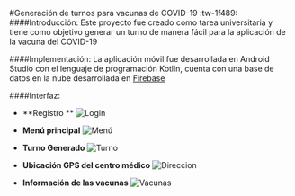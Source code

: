 #Generación de turnos para vacunas de COVID-19 :tw-1f489: 
####Introducción:
Este proyecto fue creado como tarea universitaria y tiene como objetivo generar un turno de manera fácil para la aplicación de la vacuna del COVID-19 

####Implementación:
La aplicación móvil fue desarrollada en Android Studio con el lenguaje de programación Kotlin, cuenta con una base de datos en la nube desarrollada en [Firebase](https://firebase.google.com/ "Firebase") 

####Interfaz:
- **Registro **
![Login](https://lh3.googleusercontent.com/KCiaFhSY_RTFDOB6mGW7-BDBohtF1wTvjL8HSBTqkXeNhgHKqI2jA7DJtVh1iYGDuQInsiXAcf2vXZP1ZtwjSxHrg4ItnvPxX3tgMmn9prUX91PFmTRxVNW312Tim-6mwVpOlYMzYojutuK1LLmWiX3JxhFiUgRprD8Z-qK9v50FTo4Op-97A_AGRWwVkKBJrol40_GmULf1GeXe3nzdXG-c-PZl9sc9i_ROkJTRXqtrF9y-yl8qtTAYSLa0h7eLOngfuBPTerQtz-H0kpXvuVatqHxPOF2wmh4H5TOQzfmfBhkpuPc2bgMYhZTRiVTrjPJNTD1OgFB4igWCJPpVVnfubpALGjBVBMt3sTQy-JgOmno14A9pCGfIwdS4NhGxxWKPQT_CBBhtK9bnYfo19QVM0AeGyWkoxmJ7wryvKzhLatdgwpjcmQpIhXrrvVxKVnobKIsAkARIBiny4K3YURxNC2eVO_3m-94tfaWTQl5QBydkrl-OrcI3J3hlvDFo6m16h5UaFLHUfzGX2gFfmBPhgvFhIHmnn0F3mjbIeXBaN-0YnBsa2E_IthsIIjhzrYEzL9OyL3jfgiVM4PuqUyYjxEERqGDPykpcUAqU8Zl7rVoQv7ELqyOpm7chra9g7hBK1jdFj24KIoKIcOryFkOzOMnZ_T0rPRY3Sei55CHntXP8w06hvMkp2QQYgy4b4kRxmL9_6QPw8yTJPplH4XU=w428-h903-no?authuser=1 "ddd")

- **Menú principal** 
![Menú ](https://lh3.googleusercontent.com/ViC5HrAh-wmUDNerI2D4tEgk8L51CvWuccijeYwGJs1B9NelKG_Yq5Kr4QDqZhNojZb0mXjj7CNOW8GqJOJ-DINAoo633XI91gJiLwr8QwoX3gM-GSevlXNa66RQbqqwGz87kendoDLJbveN7AyL-n4nU8KcJfxJ8Vdx_z3hqrDiD3ZxNW6Ha2lagJWKIfmHyuiw1vuZxzUOUWSnVNW9LAZgBEa71BGN06ST0-ypQQBWxfOKkcHv-YJDsJGUb9ta-7kRYw2PbGIQnWrtq_f-zWoBlHTIQUiAjg5tdg_HY3RHMe08U0DrnxKqFLzr0zA0x4FJrFwDum2oiZFcV0M8WDMWgpyRn6ODWwqLbZm3VezmG519rfq_qxtqtNf9qVHekwkNdJpZ1eFRBu623EIXAU1fQbHxsu0SpXLlKlDjmqywJFEdWM9sqhofGrwN_24b8_-MwjUNItWpLUcZSRHhp_JX6CbQt1eXtr5KEFZuGmUqtMBxvYdx9k9O72bEpX8TZKXsj6BRuaOjnZFurNARsF8dDN09hCInWLghFg25PJdMZSMgqL5svgKNkgqSz2fJEjecEf-fTK3kHC7fhuzCEm7qUZmkgOjz3CSgcFik09llGswS1pcYvgPblDB1si8BsT63OWkxrsH0uw6VysHpZ1wnssrWmRTU6UmqGAXyOVyPcSTPp-SHMKqYS1izIbGVjx4liwUSlq76MvmIVAZ9oMs=w428-h903-no?authuser=1 "Menú ")

- **Turno Generado**
![Turno](https://lh3.googleusercontent.com/K3lU_v--ppXIDpI-myUS83KlS6d6v8SPGqk1PwsVL7ePucXiThPnqaqXXWe_fQ6A9uDkFNG1zVSiv8yDbeUc-KFZL2j4D0C0wI-T0kLMYx14dLKXbqsqHlKviKtnMPLR8VLAMLUzp5oZxauuFYUfeXGfR4X9QT5wLK3ri1QViSIYLZ1npFBgIpEPdqgaGMNZ0mwLjxfF3tqq1FuPQWgpzBda5wcndhlDYcmlTJAASsKUDdo28fcNLN9j961y-3ZEDGXQoJAWk_SzsY5Cx85NVRTzXld7aRVMxA5G6ZnveD2Ny6I9A2CG8JwmqVDv3E1uxDLKhB9PymBMdTv91K7mmZN1-8y88eBVW1DBU-QnI7HgPrqx5qWng_SXJ3usWuWKnmgR4OKDHf8-kfgMu27kzst_AnFkDX3sTeWmHz4Jbko8g_8JnnE4MFtOazyIWbIvqBfzOPmOVbB34xxEQ8_MmaAse7EqYez0s4FNqju16kyIFah1OWdmjfWwzLcjiowjrRY-WjHBigX86Hi69WY4Qnd0G_LDQbp7WhuKb3kmazoaW8OlpiWranPMVGb1M4GrTIBrjbn4vVUBGdPFD3XRBjsx22JDOPpAdUb2CV3usKG9fr20O9-1HAOntaHQK1RF2QbLdxIyO96hzMdcDJoGlEBhIfF5y_6TDNDbHgiBGmVxicQWv61yps6QKcUws05W_hi88UTLKfVqxo3ZGjOYHfY=w428-h903-no?authuser=1 "Turno")

- **Ubicación GPS del centro médico**
![Direccion](https://lh3.googleusercontent.com/rSZDxPcVxpPbEELMHB9fA5hEdbVY-_lR_4n90pgnrcFr6VG--OpJwDbb37klvbrfi8TJtE9lhgNRQbbCOl33KO7Iq1Tv3isv4knEmNBM40Giq1aAfzou_sr57ZFEVrmaUoyCvjyCVT_udQqe_1MLD6njSt5gRNuBfGwVssiXrzr6GavDDRbbLfhKAgEy4ZQGO6BB_ToI_mSZzFUJ0eUhjxEwM8yBs9iOhf01Uo-xQo6F2EV-TybmCtFmM8IgmaXUvopuZ716D18E8eoudZc49DvOoB1UOK6ZjI-HmQs3BTN2PeBAqwl6pQAnhFebYn7-Vq4m_uHhsl4RJlpDDsl3wJjgPtgJPbI1Ar6WSWU5rgZkmNtlKdQxLUtUMiR8at4kRNsWsc1Rvoh5YWzbDjlz-TpdLdI8fk1nyngBtJXj9RoR-zVuWhM9fKr822u_Pj978NknGch7oOn6kTLrVw2ZQ63Vk2rteYAkqCwnRdCWBUd-QHrMhTBycezEl-2XYUJX6IaN91-Z3QsUF8qRPy68E1AuBFRTQ_zE30e_a8Sn9xhQW3rZBTH-99E1AULepGv5WFzthE_RDdPu_TktE0u2dDnHkxyT2Ohyx4HfNOVmqkVsIcT6uX0oLq9mocacIe8SXFQxtyBcDerIr-kvJKTkM1MNuOiqWv3e63hG4tanWEh7fqfMbLee-HKRs8pjh6TZdEAR1hMhHwx5s8Ner2GEgVI=w428-h903-no?authuser=1 "Direccion")

- **Información de las vacunas**
![Vacunas](https://lh3.googleusercontent.com/OBLgDzVOVfxu0EdhtzUkh_PwlSZkxL3jfI71imphe14xOQj3GoI1LGt-xJTkw8Hk99Dq5f3MGiT-kodkC6rqhHV45cAjZckVgOPotqH8fpH_aYmacGnafF8ssuWPkDSIkDlBAVgN_UW3yMJSzAqVyi1q8szThigdyK_r1DxEi5mfuVxmguzY6xcdSoePw-WIKmL3IOdFqKIB2WUzGyN3p1LL9FlogDni4kfVZltrGnf4PBq3UqhZUYe7Lbzq38xVJwu_7LJMY6RRDQFX_5Ze03q4ZsJGUmkZldZ3bdk3aauKk-JLH8kG783oBbRz400QWC68T2svMwtWQRJ0w2Suo-H9GyJTH4NLhLLc2mUmJNp9bps4lmfjejYZvUtqlIVeZYCvH4NCf3jEft9yrPATyQgkjjXnYCiZjx9g9TVHxusbXKrLCq3115LVdttsjaVOSjAXObGEWJgM-3yrHq-Q0kcfDhsnYU-pLyh4IL_M0ES6MgcJrXy12mkteXQ7XLO9SihiZiUerXQQ7hG3Lxue4z-fIVoHb2b9DAaUES3yX21qIegFPojODNr07KhdcKZPph1smpyNCzDTuSaH32-m5zKSc_oLjL8ARVu6QnPHd0LXVPkXbeJ8ADQrdSZmgU6Zm0nkjuc5AX93IuYbCxpQF8kW3L_QmsEEW89yk1hvzAfMKvgbMkjp9qZkDqGdUgp3pQd5LxorUR6O5Z0AAJk8nhQ=w428-h903-no?authuser=1 "Vacunas")



